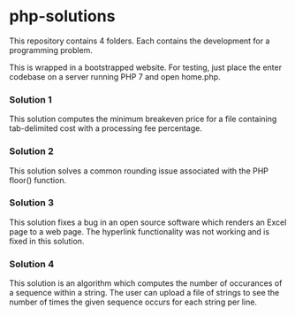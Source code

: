 # php-solutions

This repository contains 4 folders. Each contains the development for a programming problem.

This is wrapped in a bootstrapped website. For testing, just place the enter codebase on a server running PHP 7 and open home.php.

### Solution 1
This solution computes the minimum breakeven price for a file containing tab-delimited cost with a processing fee percentage.

### Solution 2
This solution solves a common rounding issue associated with the PHP floor() function.

### Solution 3
This solution fixes a bug in an open source software which renders an Excel page to a web page. The hyperlink functionality was not working and is fixed in this solution.

### Solution 4
This solution is an algorithm which computes the number of occurances of a sequence within a string. The user can upload a file of strings to see the number of times the given sequence occurs for each string per line.
